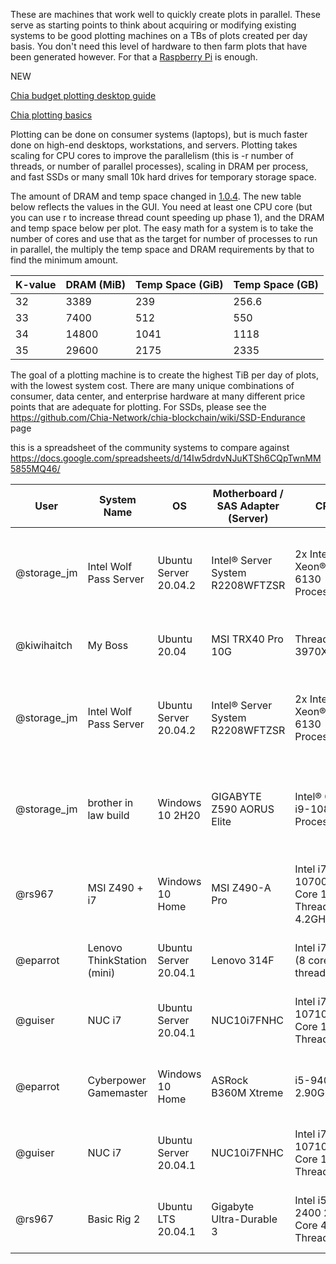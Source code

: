 
These are machines that work well to quickly create plots in parallel. These serve as starting points to think about acquiring or modifying existing systems to be good plotting machines on a TBs of plots created per day basis. You don't need this level of hardware to then farm plots that have been generated however. For that a [Raspberry Pi](https://github.com/Chia-Network/chia-blockchain/wiki/Raspberry-Pi) is enough.

NEW

[Chia budget plotting desktop guide](https://docs.google.com/document/d/18a5_MO88hv_DL_644OGFoCiKnpR9udl-PAWKlyIqqQU/edit?usp=sharing)

[Chia plotting basics](https://www.chia.net/2021/02/22/plotting-basics.html)

Plotting can be done on consumer systems (laptops), but is much faster done on high-end desktops, workstations, and servers. Plotting takes scaling for CPU cores to improve the parallelism (this is -r number of threads, or number of parallel processes), scaling in DRAM per process, and fast SSDs or many small 10k hard drives for temporary storage space.

The amount of DRAM and temp space changed in [1.0.4](https://chiadecentral.com/chia-plotting-improvements-in-version-1-04/). The new table below reflects the values in the GUI. You need at least one CPU core (but you can use r to increase thread count speeding up phase 1), and the DRAM and temp space below per plot. The easy math for a system is to take the number of cores and use that as the target for number of processes to run in parallel, the multiply the temp space and DRAM requirements by that to find the minimum amount.

| K-value | DRAM (MiB) | Temp Space (GiB) | Temp Space (GB) |
| ------- | ---------- | ---------------- | --------------- |
| 32      | 3389       | 239              | 256.6           |
| 33      | 7400       | 512              | 550             |
| 34      | 14800      | 1041             | 1118            |
| 35      | 29600      | 2175             | 2335            |


The goal of a plotting machine is to create the highest TiB per day of plots, with the lowest system cost. There are many unique combinations of consumer, data center, and enterprise hardware at many different price points that are adequate for plotting. For SSDs, please see the https://github.com/Chia-Network/chia-blockchain/wiki/SSD-Endurance page

this is a spreadsheet of the community systems to compare against
https://docs.google.com/spreadsheets/d/14Iw5drdvNJuKTSh6CQpTwnMM5855MQ46/

| User        | System Name                | OS                    | Motherboard / SAS Adapter (Server) | CPU                                        | DRAM                     | Temp Drive                                     | Time Phase 1 (s) | Total Time per Plot (s) | Time (min) | Time (hr) | GiB Written | GiB/min | // Plots | TiB/day (all // Plots) | Total Price (USD) | $/TiB/day | version | -r (Threads) | -b (Memory) |
|-------------|----------------------------|-----------------------|------------------------------------|--------------------------------------------|--------------------------|------------------------------------------------|------------------|-------------------------|------------|-----------|-------------|---------|----------|------------------------|-------------------|-----------|---------|--------------|-------------|
| @storage_jm | Intel Wolf Pass Server     | Ubuntu Server 20.04.2 | Intel® Server System R2208WFTZSR   | 2x Intel® Xeon® Gold 6130 Processor        | 256GB DD4 2666 ECC RDIMM | 2 Intel SSD DC P4608 6.4TB, 4x 3.2TB in RAID 0 | 12,722           | 43,156.10               | 719.3      | 11.99     | 101.33      | 0.1409  | 46       | 9.11                   | 5400              | $592.53   | 1.0.5   | 5            | 3400        |
| @kiwihaitch | My Boss                    | Ubuntu 20.04          | MSI TRX40 Pro 10G                  | Threadripper 3970X                         | 256GB DDR4 @ 3200        | 6 x Intel P4600 3.2TB                          | 21,000           | 49,900.00               | 831.7      | 13.86     | 101.33      | 0.1218  | 45       | 7.71                   |                   |           | 1.0.5   | 3            | 3400        |
| @storage_jm | Intel Wolf Pass Server     | Ubuntu Server 20.04.2 | Intel® Server System R2208WFTZSR   | 2x Intel® Xeon® Gold 6130 Processor        | 128GB DD4 2666 ECC RDIMM | Intel SSD DC P4608 6.4TB, 2x 3.2TB in RAID 0   | 12,722           | 32,790.10               | 546.5      | 9.11      | 101.33      | 0.1854  | 26       | 6.78                   | 4000              | $590.02   | 1.0.5   | 5            | 3400        |
| @storage_jm | brother in law build       | Windows 10 2H20       | GIGABYTE Z590 AORUS Elite          | Intel® Core™ i9-10850K Processor           | 64GB DDR4 3200           | 2x Corsair MP600 2TB NVMe M.2 80mm             | 5,389            | 16,981.00               | 283.0      | 4.72      | 101.33      | 0.3580  | 8        | 4.03                   | $2,000.00         | $496.54   | 1.0.5   | 8            | 4000        |
| @rs967      | MSI Z490 + i7              | Windows 10 Home       | MSI Z490-A Pro                     | Intel i7-10700K 8-Core 16-Thread OC 4.2GHz | 32GB DDR4 3600           | 1x Inland Premium 2TB m.2 NVMe SSD             | 11,747           | 27,388.72               | 456.5      | 7.61      | 101.33      | 0.2220  | 6        | 1.87                   | $2,500.00         | $1,334.78 | 1.0.5   | 3            | 5000        |
| @eparrot    | Lenovo ThinkStation (mini) | Ubuntu Server 20.04.1 | Lenovo 314F                        | Intel i7 9700 (8 core, 8 thread)           | 32GB DDR4                | Inland Premium 2TB NVMe                        | 10,650           | 25,300.00               | 421.7      | 7.03      | 101.33      | 0.2403  | 5        | 1.69                   | $700.00           | $414.27   | 1.0.4   | 2            | 3400        |
| @guiser     | NUC i7                     | Ubuntu Server 20.04.1 | NUC10i7FNHC                        | Intel i7-10710U 6-Core 12-Thread           | 32GB DDR4 2666 SO-DIMM   | 1x 1TB Seagate Firecuda 520 NVMe               | 8,916            | 24,807.00               | 413.5      | 6.89      | 101.33      | 0.2451  | 3        | 1.03                   | $1,500.00         | $1,450.75 | 1.0.4   | 2            | 6000        |
| @eparrot    | Cyberpower Gamemaster      | Windows 10 Home       | ASRock B360M Xtreme                | i5-9400F 2.90GHz                           | 16GB DDR4                | Inland Premium 1TB SSD NVMe                    | 6,843            | 18,184.00               | 303.1      | 5.05      | 101.33      | 0.3344  | 1        | 0.47                   | $1,000.00         | $2,126.79 | 1.0.4   | 4            | 3400        |
| @guiser     | NUC i7                     | Ubuntu Server 20.04.1 | NUC10i7FNHC                        | Intel i7-10710U 6-Core 12-Thread           | 32GB DDR4 2666 SO-DIMM   | 1x 1TB Seagate Firecuda 520 NVMe               | 7,777            | 19,388.22               | 323.1      | 5.39      | 101.33      | 0.3136  | 1        | 0.44                   | $1,500.00         | $3,401.55 | 1.0.4   | 2            | 4000        |
| @rs967      | Basic Rig 2                | Ubuntu LTS 20.04.1    | Gigabyte Ultra-Durable 3           | Intel i5-2400 2-Core 4-Thread              | 8GB DDR3 1333            | 1x WD Green 500GB Hard Drive                   | 20,000           | 76,000.00               | 1,266.7    | 21.11     | 101.33      | 0.0800  | 1        | 0.11                   | $150.00           | $1,333.38 | 1.0.5   | 3            | 6000        |
